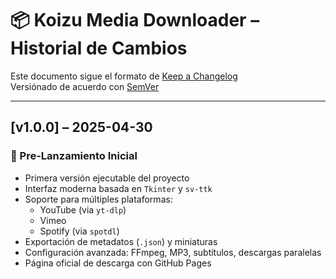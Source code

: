 # 📦 Koizu Media Downloader – Historial de Cambios

Este documento sigue el formato de [Keep a Changelog](https://keepachangelog.com/es-ES/1.0.0/)  
Versiónado de acuerdo con [SemVer](https://semver.org/lang/es/)

---

## [v1.0.0] – 2025-04-30

### 🎉 Pre-Lanzamiento Inicial

- Primera versión ejecutable del proyecto
- Interfaz moderna basada en `Tkinter` y `sv-ttk`
- Soporte para múltiples plataformas:
  - YouTube (via `yt-dlp`)
  - Vimeo
  - Spotify (via `spotdl`)
- Exportación de metadatos (`.json`) y miniaturas
- Configuración avanzada: FFmpeg, MP3, subtítulos, descargas paralelas
- Página oficial de descarga con GitHub Pages